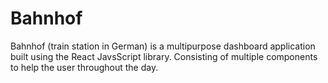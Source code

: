 # Bahnhof

Bahnhof (train station in German) is a multipurpose dashboard application built using the React JavsScript library.  Consisting of multiple components to help the user throughout the day.